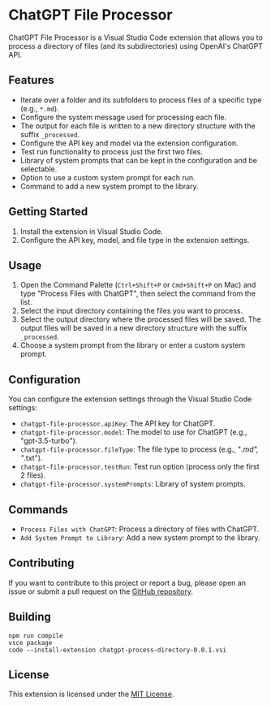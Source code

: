 
# ChatGPT File Processor

ChatGPT File Processor is a Visual Studio Code extension that allows you to process a directory of files (and its subdirectories) using OpenAI's ChatGPT API.

## Features

- Iterate over a folder and its subfolders to process files of a specific type (e.g., `*.md`).
- Configure the system message used for processing each file.
- The output for each file is written to a new directory structure with the suffix `_processed`.
- Configure the API key and model via the extension configuration.
- Test run functionality to process just the first two files.
- Library of system prompts that can be kept in the configuration and be selectable.
- Option to use a custom system prompt for each run.
- Command to add a new system prompt to the library.

## Getting Started

1. Install the extension in Visual Studio Code.
2. Configure the API key, model, and file type in the extension settings.

## Usage

1. Open the Command Palette (`Ctrl+Shift+P` or `Cmd+Shift+P` on Mac) and type "Process Files with ChatGPT", then select the command from the list.
2. Select the input directory containing the files you want to process.
3. Select the output directory where the processed files will be saved. The output files will be saved in a new directory structure with the suffix `_processed`.
4. Choose a system prompt from the library or enter a custom system prompt.

## Configuration

You can configure the extension settings through the Visual Studio Code settings:

- `chatgpt-file-processor.apiKey`: The API key for ChatGPT.
- `chatgpt-file-processor.model`: The model to use for ChatGPT (e.g., "gpt-3.5-turbo").
- `chatgpt-file-processor.fileType`: The file type to process (e.g., "*.md", "*.txt").
- `chatgpt-file-processor.testRun`: Test run option (process only the first 2 files).
- `chatgpt-file-processor.systemPrompts`: Library of system prompts.

## Commands

- `Process Files with ChatGPT`: Process a directory of files with ChatGPT.
- `Add System Prompt to Library`: Add a new system prompt to the library.

## Contributing

If you want to contribute to this project or report a bug, please open an issue or submit a pull request on the [GitHub repository](https://github.com/oripka/chatgpt-file-processor).

## Building

    npm run compile
    vsce package
    code --install-extension chatgpt-process-directory-0.0.1.vsi

## License

This extension is licensed under the [MIT License](https://opensource.org/licenses/MIT).

